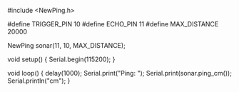 #include <NewPing.h>
 
#define TRIGGER_PIN  10
#define ECHO_PIN     11
#define MAX_DISTANCE 20000
 
NewPing sonar(11, 10, MAX_DISTANCE);
 
void setup() {
  Serial.begin(115200);
}
 
void loop() {
  delay(1000);
  Serial.print("Ping: ");
  Serial.print(sonar.ping_cm());
  Serial.println("cm");
}
